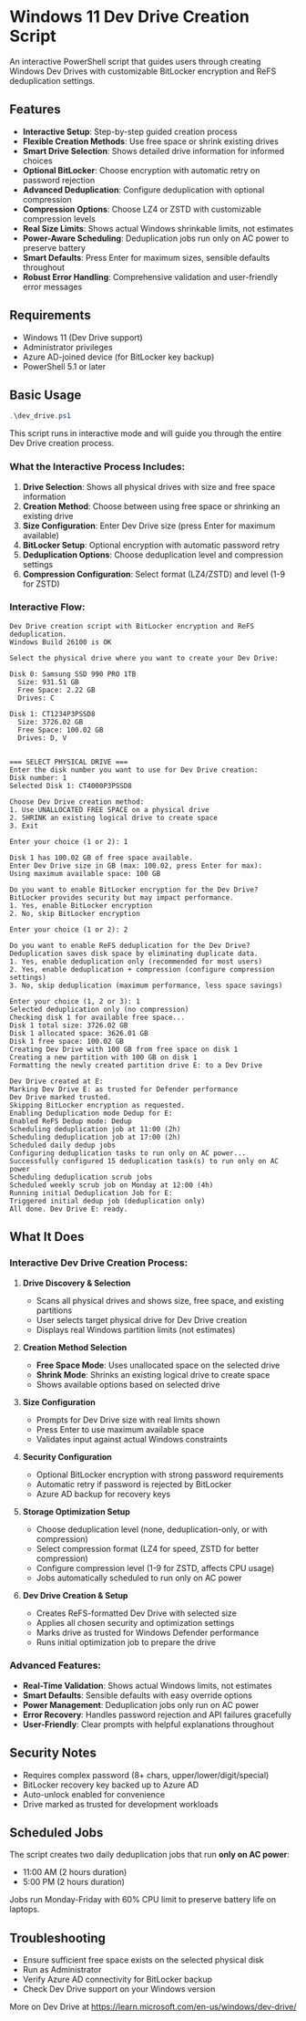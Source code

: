 # Windows 11 Dev Drive Creation Script

An interactive PowerShell script that guides users through creating Windows Dev Drives with customizable BitLocker encryption and ReFS deduplication settings.

## Features

- **Interactive Setup**: Step-by-step guided creation process
- **Flexible Creation Methods**: Use free space or shrink existing drives
- **Smart Drive Selection**: Shows detailed drive information for informed choices
- **Optional BitLocker**: Choose encryption with automatic retry on password rejection
- **Advanced Deduplication**: Configure deduplication with optional compression
- **Compression Options**: Choose LZ4 or ZSTD with customizable compression levels
- **Real Size Limits**: Shows actual Windows shrinkable limits, not estimates
- **Power-Aware Scheduling**: Deduplication jobs run only on AC power to preserve battery
- **Smart Defaults**: Press Enter for maximum sizes, sensible defaults throughout
- **Robust Error Handling**: Comprehensive validation and user-friendly error messages

## Requirements

- Windows 11 (Dev Drive support)
- Administrator privileges
- Azure AD-joined device (for BitLocker key backup)
- PowerShell 5.1 or later

## Basic Usage

```powershell
.\dev_drive.ps1
```
This script runs in interactive mode and will guide you through the entire Dev Drive creation process.

### What the Interactive Process Includes:

1. **Drive Selection**: Shows all physical drives with size and free space information
2. **Creation Method**: Choose between using free space or shrinking an existing drive
3. **Size Configuration**: Enter Dev Drive size (press Enter for maximum available)
4. **BitLocker Setup**: Optional encryption with automatic password retry
5. **Deduplication Options**: Choose deduplication level and compression settings
6. **Compression Configuration**: Select format (LZ4/ZSTD) and level (1-9 for ZSTD)

### Interactive Flow:

```
Dev Drive creation script with BitLocker encryption and ReFS deduplication.
Windows Build 26100 is OK

Select the physical drive where you want to create your Dev Drive:                                       
                                                                                                         
Disk 0: Samsung SSD 990 PRO 1TB
  Size: 931.51 GB
  Free Space: 2.22 GB
  Drives: C

Disk 1: CT1234P3PSSD8
  Size: 3726.02 GB
  Free Space: 100.02 GB
  Drives: D, V


=== SELECT PHYSICAL DRIVE ===                                                                            
Enter the disk number you want to use for Dev Drive creation:
Disk number: 1
Selected Disk 1: CT4000P3PSSD8

Choose Dev Drive creation method:                                                                        
1. Use UNALLOCATED FREE SPACE on a physical drive
2. SHRINK an existing logical drive to create space
3. Exit

Enter your choice (1 or 2): 1

Disk 1 has 100.02 GB of free space available.                                                            
Enter Dev Drive size in GB (max: 100.02, press Enter for max): 
Using maximum available space: 100 GB

Do you want to enable BitLocker encryption for the Dev Drive?                                            
BitLocker provides security but may impact performance.
1. Yes, enable BitLocker encryption
2. No, skip BitLocker encryption

Enter your choice (1 or 2): 2

Do you want to enable ReFS deduplication for the Dev Drive?                                              
Deduplication saves disk space by eliminating duplicate data.
1. Yes, enable deduplication only (recommended for most users)
2. Yes, enable deduplication + compression (configure compression settings)
3. No, skip deduplication (maximum performance, less space savings)

Enter your choice (1, 2 or 3): 1
Selected deduplication only (no compression)
Checking disk 1 for available free space...
Disk 1 total size: 3726.02 GB
Disk 1 allocated space: 3626.01 GB
Disk 1 free space: 100.02 GB
Creating Dev Drive with 100 GB from free space on disk 1
Creating a new partition with 100 GB on disk 1
Formatting the newly created partition drive E: to a Dev Drive

Dev Drive created at E:
Marking Dev Drive E: as trusted for Defender performance
Dev Drive marked trusted.
Skipping BitLocker encryption as requested.
Enabling Deduplication mode Dedup for E:
Enabled ReFS Dedup mode: Dedup
Scheduling deduplication job at 11:00 (2h)
Scheduling deduplication job at 17:00 (2h)
Scheduled daily dedup jobs
Configuring deduplication tasks to run only on AC power...
Successfully configured 15 deduplication task(s) to run only on AC power
Scheduling deduplication scrub jobs
Scheduled weekly scrub job on Monday at 12:00 (4h)
Running initial Deduplication Job for E:
Triggered initial dedup job (deduplication only)
All done. Dev Drive E: ready.
```

## What It Does

### Interactive Dev Drive Creation Process:

1. **Drive Discovery & Selection**
   - Scans all physical drives and shows size, free space, and existing partitions
   - User selects target physical drive for Dev Drive creation
   - Displays real Windows partition limits (not estimates)

2. **Creation Method Selection**
   - **Free Space Mode**: Uses unallocated space on the selected drive
   - **Shrink Mode**: Shrinks an existing logical drive to create space
   - Shows available options based on selected drive

3. **Size Configuration**
   - Prompts for Dev Drive size with real limits shown
   - Press Enter to use maximum available space
   - Validates input against actual Windows constraints

4. **Security Configuration**
   - Optional BitLocker encryption with strong password requirements
   - Automatic retry if password is rejected by BitLocker
   - Azure AD backup for recovery keys

5. **Storage Optimization Setup**
   - Choose deduplication level (none, deduplication-only, or with compression)
   - Select compression format (LZ4 for speed, ZSTD for better compression)
   - Configure compression level (1-9 for ZSTD, affects CPU usage)
   - Jobs automatically scheduled to run only on AC power

6. **Dev Drive Creation & Setup**
   - Creates ReFS-formatted Dev Drive with selected size
   - Applies all chosen security and optimization settings
   - Marks drive as trusted for Windows Defender performance
   - Runs initial optimization job to prepare the drive

### Advanced Features:

- **Real-Time Validation**: Shows actual Windows limits, not estimates
- **Smart Defaults**: Sensible defaults with easy override options
- **Power Management**: Deduplication jobs only run on AC power
- **Error Recovery**: Handles password rejection and API failures gracefully
- **User-Friendly**: Clear prompts with helpful explanations throughout

## Security Notes

- Requires complex password (8+ chars, upper/lower/digit/special)
- BitLocker recovery key backed up to Azure AD
- Auto-unlock enabled for convenience
- Drive marked as trusted for development workloads

## Scheduled Jobs

The script creates two daily deduplication jobs that run **only on AC power**:
- 11:00 AM (2 hours duration)
- 5:00 PM (2 hours duration)

Jobs run Monday-Friday with 60% CPU limit to preserve battery life on laptops.

## Troubleshooting

- Ensure sufficient free space exists on the selected physical disk
- Run as Administrator
- Verify Azure AD connectivity for BitLocker backup
- Check Dev Drive support on your Windows version

More on Dev Drive at https://learn.microsoft.com/en-us/windows/dev-drive/

